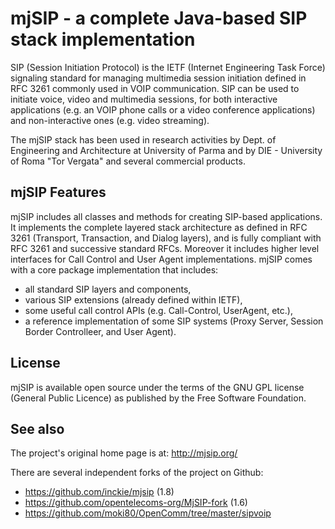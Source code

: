 # mjSIP - a complete Java-based SIP stack implementation 

SIP (Session Initiation Protocol) is the IETF (Internet Engineering Task Force) signaling standard for managing 
multimedia session initiation defined in RFC 3261 commonly used in VOIP communication. SIP can be used to initiate 
voice, video and multimedia sessions, for both interactive applications (e.g. an VOIP phone calls or a video 
conference applications) and non-interactive ones (e.g. video streaming). 

The mjSIP stack has been used in research activities by Dept. of Engineering and Architecture at University of Parma and 
by DIE - University of Roma "Tor Vergata" and several commercial products.

## mjSIP Features

mjSIP includes all classes and methods for creating SIP-based applications. It implements the complete layered stack 
architecture as defined in RFC 3261 (Transport, Transaction, and Dialog layers), and is fully compliant with RFC 3261 
and successive standard RFCs. Moreover it includes higher level interfaces for Call Control and User Agent 
implementations. mjSIP comes with a core package implementation that includes:

* all standard SIP layers and components,
* various SIP extensions (already defined within IETF),
* some useful call control APIs (e.g. Call-Control, UserAgent, etc.),
* a reference implementation of some SIP systems (Proxy Server, Session Border Controlleer, and User Agent).

## License

mjSIP is available open source under the terms of the GNU GPL license (General Public Licence) 
as published by the Free Software Foundation.

## See also

The project's original home page is at: http://mjsip.org/
 
There are several independent forks of the project on Github:
 
* https://github.com/inckie/mjsip (1.8)
* https://github.com/opentelecoms-org/MjSIP-fork (1.6)
* https://github.com/moki80/OpenComm/tree/master/sipvoip

